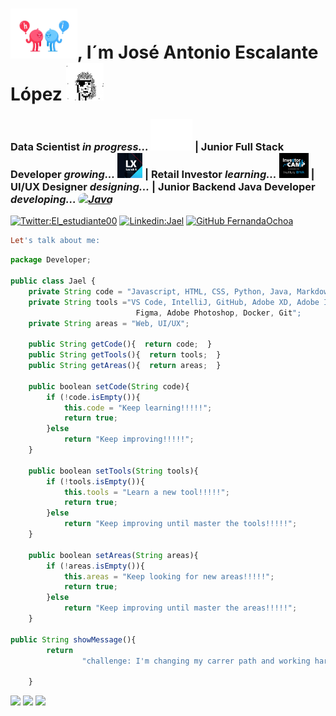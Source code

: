 <h1 id="me"> <a href="https://github.com/JaelDS"><img src="https://github.com/JaelDS/JaelDS/blob/main/img/hi-dark-unscreen.gif" height="80" /></a>, I´m José Antonio Escalante López <a href="https://github.com/JaelDS"><img src="https://github.com/JaelDS/JaelDS/blob/main/img/nice.gif" height="60" /></a></h1>
<h3> Data Scientist <em> in progress... </em> <a href="https://www.linkedin.com/in/jaelds/details/certifications/"><img src="https://github.com/JaelDS/JaelDS/blob/main/img/ibmoji-GIF-by-IBM-unscreen.gif" height="50" /></a> | Junior Full Stack Developer <em>growing...</em> <a href="https://github.com/LaunchX-InnovaccionVirtual"><img src="https://github.com/JaelDS/JaelDS/blob/main/img/launchx.png" alt="LaunchX" height="40" /></a> | Retail Investor <em>learning...</em> <a href="https://www.investor-camp.com/"><img src="https://github.com/JaelDS/JaelDS/blob/main/img/investor.jpg" height="40" /></a> | UI/UX Designer <em>designing...</em> | Junior Backend Java Developer <em>developing... <a href="https://github.com/JaelDS/BackendJavaJael"><img src="https://img.shields.io/badge/Java-ED8B00?style=for-the-badge&logo=java&logoColor=white" alt="Java" style="border-radius:40px"/></a> </em> </h3>

[![Twitter:El_estudiante00](https://img.shields.io/twitter/follow/El_estudiante00?style=social)](https://twitter.com/El_estudiante00)  [![Linkedin:Jael](https://img.shields.io/badge/-Jael-blue?style=flat-square&logo=Linkedin&logoColor-white&link=https://www.linkedin.com/in/fernandaochoa8/)](https://www.linkedin.com/in/jaelds/)  [![GitHub FernandaOchoa](https://img.shields.io/github/followers/JaelDS?style=social)](https://github.com/JaelDS)

``` ruby
Let's talk about me:
```


``` javascript
package Developer;

public class Jael {
    private String code = "Javascript, HTML, CSS, Python, Java, Markdown";
    private String tools ="VS Code, IntelliJ, GitHub, Adobe XD, Adobe Illustrator
                            Figma, Adobe Photoshop, Docker, Git";
    private String areas = "Web, UI/UX";
    
    public String getCode(){  return code;  }
    public String getTools(){  return tools;  }
    public String getAreas(){  return areas;  }
    
    public boolean setCode(String code){
        if (!code.isEmpty()){
            this.code = "Keep learning!!!!!";
            return true;
        }else
            return "Keep improving!!!!!";
    }

    public boolean setTools(String tools){
        if (!tools.isEmpty()){
            this.tools = "Learn a new tool!!!!!";
            return true;
        }else
            return "Keep improving until master the tools!!!!!";
    }

    public boolean setAreas(String areas){
        if (!areas.isEmpty()){
            this.areas = "Keep looking for new areas!!!!!";
            return true;
        }else
            return "Keep improving until master the areas!!!!!";
    }

public String showMessage(){
        return
                "challenge: I'm changing my carrer path and working hard to achieve my dreams!!!!!";

    }

```

<a href="https://github.com/JaelDS"><img src="http://ForTheBadge.com/images/badges/built-with-love.svg" /></a> <a href="#me"><img src="https://img.shields.io/badge/Made%20with-Markdown-1f425f.svg" /></a> <a href="mailto:n22j14.je@gmail.com" data-ajax="false"><img src="https://img.shields.io/badge/Ask%20me-anything-1abc9c.svg" /></a>
